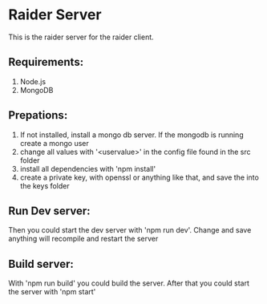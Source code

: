 # Raider Server

This is the raider server for the raider client.

## Requirements:
1. Node.js
2. MongoDB

## Prepations:
1. If not installed, install a mongo db server. If the mongodb is running create a mongo user
2. change all values with '\<uservalue>' in the config file found in the src folder
4. install all dependencies with 'npm install'
3. create a private key, with openssl or anything like that, and save the into the keys folder

## Run Dev server:
Then you could start the dev server with 'npm run dev'. Change and save anything will recompile and restart the server

## Build server:
With 'npm run build' you could build the server. After that you could start the server with 'npm start'